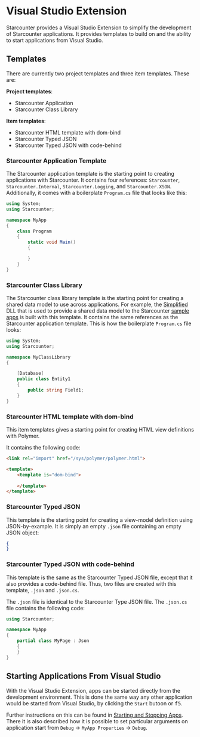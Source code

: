 # Visual Studio Extension

Starcounter provides a Visual Studio Extension to simplify the development of Starcounter applications. It provides templates to build on and the ability to start applications from Visual Studio. 

## Templates

There are currently two project templates and three item templates. These are:

**Project templates**:

* Starcounter Application
* Starcounter Class Library

**Item templates**:

* Starcounter HTML template with dom-bind
* Starcounter Typed JSON
* Starcounter Typed JSON with code-behind

### Starcounter Application Template

The Starcounter application template is the starting point to creating applications with Starcounter. It contains four references: `Starcounter`, `Starcounter.Internal`, `Starcounter.Logging`, and `Starcounter.XSON`. Additionally, it comes with a boilerplate `Program.cs` file that looks like this:

```cs
using System;
using Starcounter;

namespace MyApp
{
    class Program
    {
        static void Main()
        {

        }
    }
}
```

### Starcounter Class Library

The Starcounter class library template is the starting point for creating a shared data model to use across applications. For example, the [Simplified](https://github.com/StarcounterApps/Simplified) DLL that is used to provide a shared data model to the Starcounter [sample apps](https://github.com/StarcounterApps) is built with this template. It contains the same references as the Starcounter application template. This is how the boilerplate `Program.cs` file looks:

```cs
using System;
using Starcounter;

namespace MyClassLibrary
{

    [Database]
    public class Entity1
    {
        public string Field1;
    }
}
```

### Starcounter HTML template with dom-bind

This item templates gives a starting point for creating HTML view definitions with Polymer. 

It contains the following code:

```html
<link rel="import" href="/sys/polymer/polymer.html">

<template>
    <template is="dom-bind">
        
    </template>
</template>
```

### Starcounter Typed JSON

This template is the starting point for creating a view-model definition using JSON-by-example. It is simply an empty `.json` file containing an empty JSON object:

```json
{
}
```

### Starcounter Typed JSON with code-behind

This template is the same as the Starcounter Typed JSON file, except that it also provides a code-behind file. Thus, two files are created with this template, `.json` and `.json.cs`. 

The `.json` file is identical to the Starcounter Type JSON file. The `.json.cs` file contains the following code:

```cs
using Starcounter;

namespace MyApp
{
    partial class MyPage : Json
    {
    }
}
```

## Starting Applications From Visual Studio

With the Visual Studio Extension, apps can be started directly from the development environment. This is done the same way any other application would be started from Visual Studio, by clicking the `Start` butoon or <kbd>f5</kbd>.

Further instructions on this can be found in [Starting and Stopping Apps](/guides/working-with-starcounter/starting-and-stopping-apps/). There it is also described how it is possible to set particular arguments on application start from `Debug` -> `MyApp Properties` -> `Debug`.
